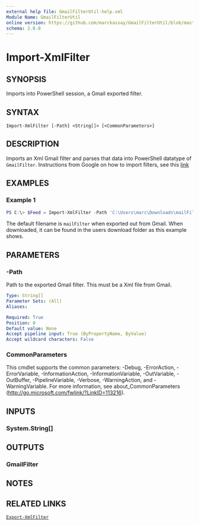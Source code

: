 ```yaml
---
external help file: GmailFilterUtil-help.xml
Module Name: GmailFilterUtil
online version: https://github.com/marckassay/GmailFilterUtil/blob/master/docs/Import-XmlFilter.md
schema: 2.0.0
---
```


# Import-XmlFilter

## SYNOPSIS
Imports into PowerShell session, a Gmail exported filter.

## SYNTAX

```
Import-XmlFilter [-Path] <String[]> [<CommonParameters>]
```

## DESCRIPTION

Imports an Xml Gmail filter and parses that data into PowerShell datatype of `GmailFilter`.  Instructions from Google on how to import filters, see this [link](https://support.google.com/mail/answer/6579#)

## EXAMPLES

### Example 1

```powershell
PS C:\> $Feed = Import-XmlFilter -Path 'C:\Users\marc\Downloads\mailFilters.xml'
```

The default filename is `mailFilter` when exported out from Gmail. When downloaded, it can be found in the users download folder as this example shows.

## PARAMETERS

### -Path

Path to the exported Gmail filter. This must be a Xml file from Gmail.

```yaml
Type: String[]
Parameter Sets: (All)
Aliases:

Required: True
Position: 0
Default value: None
Accept pipeline input: True (ByPropertyName, ByValue)
Accept wildcard characters: False
```

### CommonParameters
This cmdlet supports the common parameters: -Debug, -ErrorAction, -ErrorVariable, -InformationAction, -InformationVariable, -OutVariable, -OutBuffer, -PipelineVariable, -Verbose, -WarningAction, and -WarningVariable. For more information, see about_CommonParameters (http://go.microsoft.com/fwlink/?LinkID=113216).

## INPUTS

### System.String[]

## OUTPUTS

### GmailFilter

## NOTES

## RELATED LINKS

[`Export-XmlFilter`](https://github.com/marckassay/GmailFilterUtil/blob/master/docs/Export-XmlFilter.md)